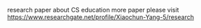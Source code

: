 research paper about CS education
more paper please visit  https://www.researchgate.net/profile/Xiaochun-Yang-5/research

